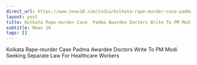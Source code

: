 ```yaml
---
direct_url: https://www.news18.com/india/kolkata-rape-murder-case-padma-awardee-doctors-write-to-pm-modi-seeking-separate-law-for-healthcare-workers-9019600.html
layout: post
title: Kolkata Rape-murder Case  Padma Awardee Doctors Write To PM Modi Seeking Separate Law For Healthcare Workers
subtitle: News 18
tags: []
---
```


Kolkata Rape-murder Case  Padma Awardee Doctors Write To PM Modi Seeking Separate Law For Healthcare Workers
